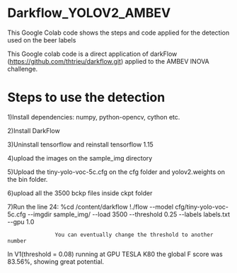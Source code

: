 # Darkflow_YOLOV2_AMBEV
This Google Colab code shows the steps and code applied for the detection used on the beer labels


This Google colab code is a direct application of darkFlow (https://github.com/thtrieu/darkflow.git) applied to the AMBEV INOVA challenge.

# Steps to use the detection
1)Install dependencies: numpy, python-opencv, cython etc.

2)Install DarkFlow

3)Uninstall tensorflow and reinstall tensorflow 1.15

4)upload the images on the sample_img directory

5)Upload the tiny-yolo-voc-5c.cfg on the cfg folder and yolov2.weights on the bin folder.

6)upload all the 3500 bckp files inside ckpt folder

7)Run the line 24: %cd /content/darkflow
                   !./flow --model cfg/tiny-yolo-voc-5c.cfg  --imgdir sample_img/ --load 3500 --threshold 0.25 --labels labels.txt --gpu 1.0
                   
                   You can eventually change the threshold to another number
In V1(threshold = 0.08) running at GPU TESLA K80 the global F score was 83.56%, showing great potential.
